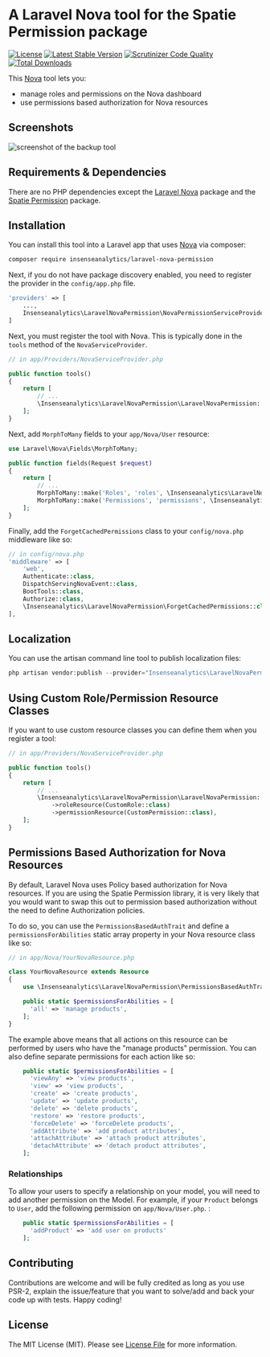 # A Laravel Nova tool for the Spatie Permission package

 [![License](https://poser.pugx.org/insenseanalytics/laravel-nova-permission/license)](https://packagist.org/packages/insenseanalytics/laravel-nova-permission)
 [![Latest Stable Version](https://poser.pugx.org/insenseanalytics/laravel-nova-permission/v/stable)](https://packagist.org/packages/insenseanalytics/laravel-nova-permission)
 [![Scrutinizer Code Quality](https://scrutinizer-ci.com/g/insenseanalytics/laravel-nova-permission/badges/quality-score.png?b=master)](https://scrutinizer-ci.com/g/insenseanalytics/laravel-nova-permission/?branch=master)
 [![Total Downloads](https://poser.pugx.org/insenseanalytics/laravel-nova-permission/downloads)](https://packagist.org/packages/insenseanalytics/laravel-nova-permission)

This [Nova](https://nova.laravel.com) tool lets you:
- manage roles and permissions on the Nova dashboard
- use permissions based authorization for Nova resources

## Screenshots
<img alt="screenshot of the backup tool" src="https://insenseanalytics.github.io/public-assets/laravel-nova-permission/nova-permission-screenshot.png" />

## Requirements & Dependencies
There are no PHP dependencies except the [Laravel Nova](https://nova.laravel.com) package and the [Spatie Permission](https://github.com/spatie/laravel-permission) package.

## Installation
You can install this tool into a Laravel app that uses [Nova](https://nova.laravel.com) via composer:

```bash
composer require insenseanalytics/laravel-nova-permission
```

Next, if you do not have package discovery enabled, you need to register the provider in the `config/app.php` file.
```php
'providers' => [
    ...,
    Insenseanalytics\LaravelNovaPermission\NovaPermissionServiceProvider::class,
]
```

Next, you must register the tool with Nova. This is typically done in the `tools` method of the `NovaServiceProvider`.

```php
// in app/Providers/NovaServiceProvider.php

public function tools()
{
    return [
        // ...
        \Insenseanalytics\LaravelNovaPermission\LaravelNovaPermission::make(),
    ];
}
```

Next, add `MorphToMany` fields to your `app/Nova/User` resource:

```php
use Laravel\Nova\Fields\MorphToMany;

public function fields(Request $request)
{
    return [
        // ...
        MorphToMany::make('Roles', 'roles', \Insenseanalytics\LaravelNovaPermission\Role::class),
        MorphToMany::make('Permissions', 'permissions', \Insenseanalytics\LaravelNovaPermission\Permission::class),
    ];
}
```

Finally, add the `ForgetCachedPermissions` class to your `config/nova.php` middleware like so:

```php
// in config/nova.php
'middleware' => [
	'web',
	Authenticate::class,
	DispatchServingNovaEvent::class,
	BootTools::class,
	Authorize::class,
	\Insenseanalytics\LaravelNovaPermission\ForgetCachedPermissions::class,
],
```

## Localization

You can use the artisan command line tool to publish localization files:

```php
php artisan vendor:publish --provider="Insenseanalytics\LaravelNovaPermission\NovaPermissionServiceProvider"
```

## Using Custom Role/Permission Resource Classes

If you want to use custom resource classes you can define them when you register a tool:

```php
// in app/Providers/NovaServiceProvider.php

public function tools()
{
    return [
        // ...
        \Insenseanalytics\LaravelNovaPermission\LaravelNovaPermission::make()
            ->roleResource(CustomRole::class)
            ->permissionResource(CustomPermission::class),
    ];
}
```

## Permissions Based Authorization for Nova Resources
By default, Laravel Nova uses Policy based authorization for Nova resources. If you are using the Spatie Permission library, it is very likely that you would want to swap this out to permission based authorization without the need to define Authorization policies.

To do so, you can use the `PermissionsBasedAuthTrait` and define a `permissionsForAbilities` static array property in your Nova resource class like so:

```php
// in app/Nova/YourNovaResource.php

class YourNovaResource extends Resource
{
    use \Insenseanalytics\LaravelNovaPermission\PermissionsBasedAuthTrait;

    public static $permissionsForAbilities = [
      'all' => 'manage products',
    ];
}
```

The example above means that all actions on this resource can be performed by users who have the "manage products" permission. You can also define separate permissions for each action like so:

```php
    public static $permissionsForAbilities = [
      'viewAny' => 'view products',
      'view' => 'view products',
      'create' => 'create products',
      'update' => 'update products',
      'delete' => 'delete products',
      'restore' => 'restore products',
      'forceDelete' => 'forceDelete products',
      'addAttribute' => 'add product attributes',
      'attachAttribute' => 'attach product attributes',
      'detachAttribute' => 'detach product attributes',
    ];
```

### Relationships 
To allow your users to specify a relationship on your model, you will need to add another permission on the Model. 
For example, if your `Product` belongs to `User`, add the following permission on `app/Nova/User.php`. : 

```php
    public static $permissionsForAbilities = [
      'addProduct' => 'add user on products'
    ];
```

## Contributing

Contributions are welcome and will be fully credited as long as you use PSR-2, explain the issue/feature that you want to solve/add and back your code up with tests. Happy coding!

## License

The MIT License (MIT). Please see [License File](LICENSE.txt) for more information.